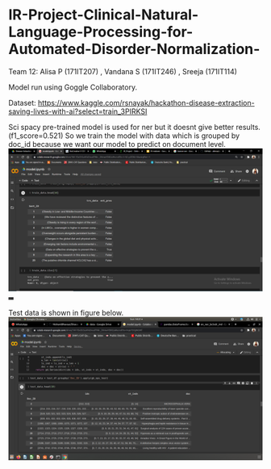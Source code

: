 # IR-Project-Clinical-Natural-Language-Processing-for-Automated-Disorder-Normalization-
Team 12: Alisa P (171IT207) , Vandana S (171IT246) , Sreeja (171IT114)

Model run using Goggle Collaboratory.

Dataset:  https://www.kaggle.com/rsnayak/hackathon-disease-extraction-saving-lives-with-ai?select=train_3PIRKSI

Sci spacy pre-trained model is used for ner but it doesnt give better results.(f1_score=0.521)
So we train the model with data which is grouped by doc_id because we want our model to predict on document level.
![](images/training_data.png)
<img src="images/training_data.png" width="10">

Test data is shown in figure below.
![](images/test_data.png)
